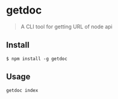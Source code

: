 # getdoc

> A CLI tool for getting URL of node api


## Install

```
$ npm install -g getdoc
```


## Usage

```js
getdoc index
```
